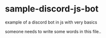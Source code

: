 # sample-discord-js-bot
example of a discord bot in js with very basics

someone needs to write some words in this file..
